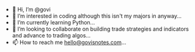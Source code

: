 - 👋 Hi, I’m @govi
- 👀 I’m interested in coding although this isn't my majors in anyway...
- 🌱 I’m currently learning Python...
- 💞️ I’m looking to collaborate on building trade strategies and indicators and advance to trading algos...
- 📫 How to reach me hello@govisnotes.com...

<!---
govipinni/govipinni is a ✨ special ✨ repository because its `README.md` (this file) appears on your GitHub profile.
You can click the Preview link to take a look at your changes.
--->
